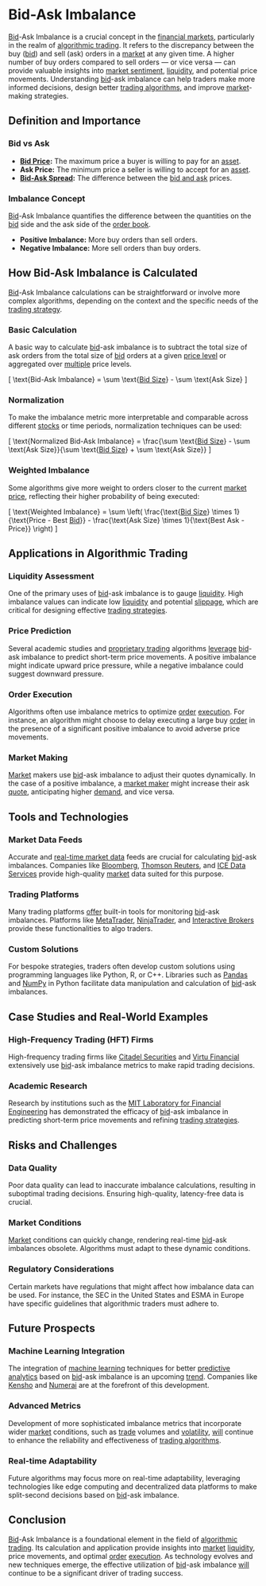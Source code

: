 # Bid-Ask Imbalance

[Bid](../b/bid.md)-Ask Imbalance is a crucial concept in the [financial markets](../f/financial_market.md), particularly in the realm of [algorithmic trading](../a/algorithmic_trading.md). It refers to the discrepancy between the buy ([bid](../b/bid.md)) and sell (ask) orders in a [market](../m/market.md) at any given time. A higher number of buy orders compared to sell orders — or vice versa — can provide valuable insights into [market sentiment](../m/market_sentiment.md), [liquidity](../l/liquidity.md), and potential price movements. Understanding [bid](../b/bid.md)-ask imbalance can help traders make more informed decisions, design better [trading algorithms](../t/trading_algorithms.md), and improve [market](../m/market.md)-making strategies.

## Definition and Importance

### Bid vs Ask

- **[Bid Price](../b/bid_price.md):** The maximum price a buyer is willing to pay for an [asset](../a/asset.md).
- **Ask Price:** The minimum price a seller is willing to accept for an [asset](../a/asset.md).
- **[Bid-Ask Spread](../b/bid-ask_spread.md):** The difference between the [bid and ask](../b/bid_and_ask.md) prices.

### Imbalance Concept

[Bid](../b/bid.md)-Ask Imbalance quantifies the difference between the quantities on the [bid](../b/bid.md) side and the ask side of the [order book](../o/order_book.md). 

- **Positive Imbalance:** More buy orders than sell orders.
- **Negative Imbalance:** More sell orders than buy orders.

## How Bid-Ask Imbalance is Calculated

[Bid](../b/bid.md)-Ask Imbalance calculations can be straightforward or involve more complex algorithms, depending on the context and the specific needs of the [trading strategy](../t/trading_strategy.md).

### Basic Calculation

A basic way to calculate [bid](../b/bid.md)-ask imbalance is to subtract the total size of ask orders from the total size of [bid](../b/bid.md) orders at a given [price level](../p/price_level.md) or aggregated over [multiple](../m/multiple.md) price levels.

\[ \text{Bid-Ask Imbalance} = \sum \text{[Bid Size](../b/bid_size.md)} - \sum \text{Ask Size} \]

### Normalization

To make the imbalance metric more interpretable and comparable across different [stocks](../s/stock.md) or time periods, normalization techniques can be used:

\[ \text{Normalized Bid-Ask Imbalance} = \frac{\sum \text{[Bid Size](../b/bid_size.md)} - \sum \text{Ask Size}}{\sum \text{[Bid Size](../b/bid_size.md)} + \sum \text{Ask Size}} \]

### Weighted Imbalance

Some algorithms give more weight to orders closer to the current [market price](../m/market_price.md), reflecting their higher probability of being executed:

\[ \text{Weighted Imbalance} = \sum \left( \frac{\text{[Bid Size](../b/bid_size.md)} \times 1}{\text{Price - Best [Bid](../b/bid.md)}} - \frac{\text{Ask Size} \times 1}{\text{Best Ask - Price}} \right) \]

## Applications in Algorithmic Trading

### Liquidity Assessment

One of the primary uses of [bid](../b/bid.md)-ask imbalance is to gauge [liquidity](../l/liquidity.md). High imbalance values can indicate low [liquidity](../l/liquidity.md) and potential [slippage](../s/slippage.md), which are critical for designing effective [trading strategies](../t/trading_strategies.md).

### Price Prediction

Several academic studies and [proprietary trading](../p/proprietary_trading.md) algorithms [leverage](../l/leverage.md) [bid](../b/bid.md)-ask imbalance to predict short-term price movements. A positive imbalance might indicate upward price pressure, while a negative imbalance could suggest downward pressure.

### Order Execution

Algorithms often use imbalance metrics to optimize [order](../o/order.md) [execution](../e/execution.md). For instance, an algorithm might choose to delay executing a large buy [order](../o/order.md) in the presence of a significant positive imbalance to avoid adverse price movements.

### Market Making

[Market](../m/market.md) makers use [bid](../b/bid.md)-ask imbalance to adjust their quotes dynamically. In the case of a positive imbalance, a [market maker](../m/market_maker.md) might increase their ask [quote](../q/quote.md), anticipating higher [demand](../d/demand.md), and vice versa.

## Tools and Technologies

### Market Data Feeds

Accurate and [real-time market data](../r/real-time_market_data.md) feeds are crucial for calculating [bid](../b/bid.md)-ask imbalances. Companies like [Bloomberg](https://www.bloomberg.com/), [Thomson Reuters](https://www.thomsonreuters.com/en.html), and [ICE Data Services](https://www.theice.com/market-data-services) provide high-quality [market](../m/market.md) data suited for this purpose.

### Trading Platforms

Many trading platforms [offer](../o/offer.md) built-in tools for monitoring [bid](../b/bid.md)-ask imbalances. Platforms like [MetaTrader](https://www.metatrader4.com/), [NinjaTrader](https://www.ninjatrader.com/), and [Interactive Brokers](https://www.interactivebrokers.com/) provide these functionalities to algo traders.

### Custom Solutions

For bespoke strategies, traders often develop custom solutions using programming languages like Python, R, or C++. Libraries such as [Pandas](https://pandas.pydata.org/) and [NumPy](https://numpy.org/) in Python facilitate data manipulation and calculation of [bid](../b/bid.md)-ask imbalances.

## Case Studies and Real-World Examples

### High-Frequency Trading (HFT) Firms

High-frequency trading firms like [Citadel Securities](https://www.citadelsecurities.com/) and [Virtu Financial](https://www.virtu.com/) extensively use [bid](../b/bid.md)-ask imbalance metrics to make rapid trading decisions.

### Academic Research

Research by institutions such as the [MIT Laboratory for Financial Engineering](https://lfe.mit.edu/) has demonstrated the efficacy of [bid](../b/bid.md)-ask imbalance in predicting short-term price movements and refining [trading strategies](../t/trading_strategies.md). 

## Risks and Challenges

### Data Quality

Poor data quality can lead to inaccurate imbalance calculations, resulting in suboptimal trading decisions. Ensuring high-quality, latency-free data is crucial.

### Market Conditions

[Market](../m/market.md) conditions can quickly change, rendering real-time [bid](../b/bid.md)-ask imbalances obsolete. Algorithms must adapt to these dynamic conditions.

### Regulatory Considerations

Certain markets have regulations that might affect how imbalance data can be used. For instance, the SEC in the United States and ESMA in Europe have specific guidelines that algorithmic traders must adhere to.

## Future Prospects

### Machine Learning Integration

The integration of [machine learning](../m/machine_learning.md) techniques for better [predictive analytics](../p/predictive_analytics.md) based on [bid](../b/bid.md)-ask imbalance is an upcoming [trend](../t/trend.md). Companies like [Kensho](https://www.kensho.com/) and [Numerai](https://numer.ai/) are at the forefront of this development.

### Advanced Metrics

Development of more sophisticated imbalance metrics that incorporate wider [market](../m/market.md) conditions, such as [trade](../t/trade.md) volumes and [volatility](../v/volatility.md), [will](../w/will.md) continue to enhance the reliability and effectiveness of [trading algorithms](../t/trading_algorithms.md).

### Real-time Adaptability

Future algorithms may focus more on real-time adaptability, leveraging technologies like edge computing and decentralized data platforms to make split-second decisions based on [bid](../b/bid.md)-ask imbalance.

## Conclusion

[Bid](../b/bid.md)-Ask Imbalance is a foundational element in the field of [algorithmic trading](../a/algorithmic_trading.md). Its calculation and application provide insights into [market](../m/market.md) [liquidity](../l/liquidity.md), price movements, and optimal [order](../o/order.md) [execution](../e/execution.md). As technology evolves and new techniques emerge, the effective utilization of [bid](../b/bid.md)-ask imbalance [will](../w/will.md) continue to be a significant driver of trading success.